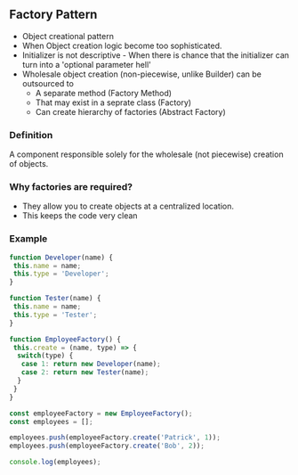 ## Factory Pattern

* Object creational pattern
* When Object creation logic become too sophisticated.
* Initializer is not descriptive - When there is chance that the initializer can turn into a 'optional parameter hell'
* Wholesale object creation (non-piecewise, unlike Builder) can be outsourced to
  * A separate method (Factory Method)
  * That may exist in a seprate class (Factory)
  * Can create hierarchy of factories (Abstract Factory)
  
### Definition
A component responsible solely for the wholesale (not piecewise) creation of objects.

### Why factories are required?
* They allow you to create objects at a centralized location.
* This keeps the code very clean

### Example

```js
function Developer(name) {
 this.name = name;
 this.type = 'Developer';
}

function Tester(name) {
 this.name = name;
 this.type = 'Tester';
}

function EmployeeFactory() {
 this.create = (name, type) => {
  switch(type) {
   case 1: return new Developer(name);
   case 2: return new Tester(name);
  }
 }
}

const employeeFactory = new EmployeeFactory();
const employees = [];

employees.push(employeeFactory.create('Patrick', 1));
employees.push(employeeFactory.create('Bob', 2));

console.log(employees);
```
